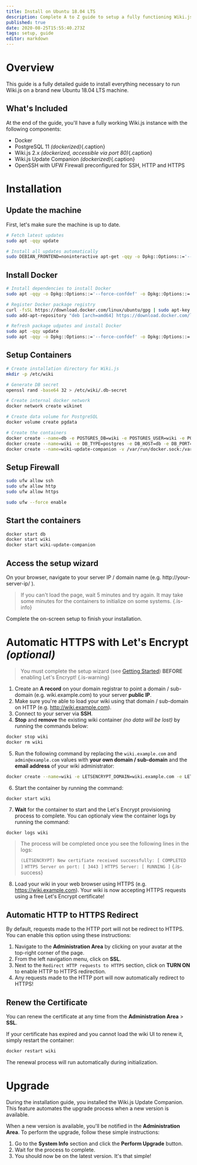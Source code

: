 ```yaml
---
title: Install on Ubuntu 18.04 LTS
description: Complete A to Z guide to setup a fully functioning Wiki.js installation
published: true
date: 2020-08-25T15:55:40.273Z
tags: setup, guide
editor: markdown
---
```


# Overview

This guide is a fully detailed guide to install everything necessary to run Wiki.js on a brand new Ubuntu 18.04 LTS machine.

## What's Included

At the end of the guide, you'll have a fully working Wiki.js instance with the following components:

- Docker
- PostgreSQL 11 *(dockerized)*{.caption}
- Wiki.js 2.x *(dockerized, accessible via port 80)*{.caption}
- Wiki.js Update Companion *(dockerized)*{.caption}
- OpenSSH with UFW Firewall preconfigured for SSH, HTTP and HTTPS

# Installation

## Update the machine

First, let's make sure the machine is up to date.

```bash
# Fetch latest updates
sudo apt -qqy update

# Install all updates automatically
sudo DEBIAN_FRONTEND=noninteractive apt-get -qqy -o Dpkg::Options::='--force-confdef' -o Dpkg::Options::='--force-confold' dist-upgrade
```

## Install Docker

```bash
# Install dependencies to install Docker
sudo apt -qqy -o Dpkg::Options::='--force-confdef' -o Dpkg::Options::='--force-confold' install apt-transport-https ca-certificates curl gnupg-agent software-properties-common openssl

# Register Docker package registry
curl -fsSL https://download.docker.com/linux/ubuntu/gpg | sudo apt-key add -
sudo add-apt-repository "deb [arch=amd64] https://download.docker.com/linux/ubuntu $(lsb_release -cs) stable"

# Refresh package udpates and install Docker
sudo apt -qqy update
sudo apt -qqy -o Dpkg::Options::='--force-confdef' -o Dpkg::Options::='--force-confold' install docker-ce docker-ce-cli containerd.io
```

## Setup Containers

```bash
# Create installation directory for Wiki.js
mkdir -p /etc/wiki

# Generate DB secret
openssl rand -base64 32 > /etc/wiki/.db-secret

# Create internal docker network
docker network create wikinet

# Create data volume for PostgreSQL
docker volume create pgdata

# Create the containers
docker create --name=db -e POSTGRES_DB=wiki -e POSTGRES_USER=wiki -e POSTGRES_PASSWORD_FILE=/etc/wiki/.db-secret -v /etc/wiki/.db-secret:/etc/wiki/.db-secret:ro -v pgdata:/var/lib/postgresql/data --restart=unless-stopped -h db --network=wikinet postgres:11
docker create --name=wiki -e DB_TYPE=postgres -e DB_HOST=db -e DB_PORT=5432 -e DB_PASS_FILE=/etc/wiki/.db-secret -v /etc/wiki/.db-secret:/etc/wiki/.db-secret:ro -e DB_USER=wiki -e DB_NAME=wiki -e UPGRADE_COMPANION=1 --restart=unless-stopped -h wiki --network=wikinet -p 80:3000 -p 443:3443 requarks/wiki:2
docker create --name=wiki-update-companion -v /var/run/docker.sock:/var/run/docker.sock:ro --restart=unless-stopped -h wiki-update-companion --network=wikinet requarks/wiki-update-companion:latest
```

## Setup Firewall

```bash
sudo ufw allow ssh
sudo ufw allow http
sudo ufw allow https

sudo ufw --force enable
```

## Start the containers

```bash
docker start db
docker start wiki
docker start wiki-update-companion
```

## Access the setup wizard

On your browser, navigate to your server IP / domain name (e.g. http://your-server-ip/ ).

> If you can't load the page, wait 5 minutes and try again. It may take some minutes for the containers to initialize on some systems.
{.is-info}

Complete the on-screen setup to finish your installation.

# Automatic HTTPS with Let's Encrypt *(optional)*

> You must complete the setup wizard (see [Getting Started](#getting-started)) **BEFORE** enabling Let's Encrypt!
{.is-warning}

1. Create an **A record** on your domain registrar to point a domain / sub-domain (e.g. wiki.example.com) to your server **public IP**.
2. Make sure you're able to load your wiki using that domain / sub-domain on HTTP (e.g. http://wiki.example.com).
3. Connect to your server via **SSH**.
4. **Stop** and **remove** the existing wiki container *(no data will be lost)* by running the commands below:

```bash
docker stop wiki
docker rm wiki
```

5. Run the following command by replacing the `wiki.example.com` and `admin@example.com` values with **your own domain / sub-domain** and the **email address** of your wiki administrator:

```bash
docker create --name=wiki -e LETSENCRYPT_DOMAIN=wiki.example.com -e LETSENCRYPT_EMAIL=admin@example.com -e SSL_ACTIVE=1 -e DB_TYPE=postgres -e DB_HOST=db -e DB_PORT=5432 -e DB_PASS_FILE=/etc/wiki/.db-secret -v /etc/wiki/.db-secret:/etc/wiki/.db-secret:ro -e DB_USER=wiki -e DB_NAME=wiki -e UPGRADE_COMPANION=1 --restart=unless-stopped -h wiki --network=wikinet -p 80:3000 -p 443:3443 requarks/wiki:2
```

6. Start the container by running the command:
```bash
docker start wiki
```

7. **Wait** for the container to start and the Let's Encrypt provisioning process to complete. You can optionaly view the container logs by running the command:
```
docker logs wiki
```
> The process will be completed once you see the following lines in the logs:
>
> `(LETSENCRYPT) New certifiate received successfully: [ COMPLETED ]`
> `HTTPS Server on port: [ 3443 ]`
> `HTTPS Server: [ RUNNING ]`
{.is-success}

8. Load your wiki in your web browser using HTTPS (e.g. https://wiki.example.com). Your wiki is now accepting HTTPS requests using a free Let's Encrypt certificate!

## Automatic HTTP to HTTPS Redirect

By default, requests made to the HTTP port will not be redirect to HTTPS. You can enable this option using these instructions:

1. Navigate to the **Administration Area** by clicking on your avatar at the top-right corner of the page.
2. From the left navigation menu, click on **SSL**.
3. Next to the `Redirect HTTP requests to HTTPS` section, click on **TURN ON** to enable HTTP to HTTPS redirection.
4. Any requests made to the HTTP port will now automatically redirect to HTTPS!

## Renew the Certificate

You can renew the certificate at any time from the **Administration Area** > **SSL**.

If your certificate has expired and you cannot load the wiki UI to renew it, simply restart the container:

```bash
docker restart wiki
```

The renewal process will run automatically during initialization.

# Upgrade

During the installation guide, you installed the Wiki.js Update Companion. This feature automates the upgrade process when a new version is available.

When a new version is available, you'll be notified in the **Administration Area**. To perform the upgrade, follow these simple instructions:
1. Go to the **System Info** section and click the **Perform Upgrade** button.
1. Wait for the process to complete.
1. You should now be on the latest version. It's that simple!